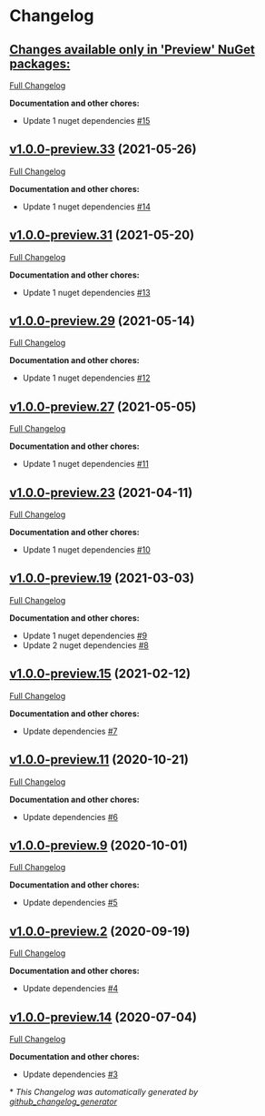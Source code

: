 # Changelog

## [**Changes available only in 'Preview' NuGet packages:**](https://github.com/nanoframework/nanoFramework.M5Stack/tree/HEAD)

[Full Changelog](https://github.com/nanoframework/nanoFramework.M5Stack/compare/v1.0.0-preview.33...HEAD)

**Documentation and other chores:**

- Update 1 nuget dependencies [\#15](https://github.com/nanoframework/nanoFramework.M5Stack/pull/15)

## [v1.0.0-preview.33](https://github.com/nanoframework/nanoFramework.M5Stack/tree/v1.0.0-preview.33) (2021-05-26)

[Full Changelog](https://github.com/nanoframework/nanoFramework.M5Stack/compare/v1.0.0-preview.31...v1.0.0-preview.33)

**Documentation and other chores:**

- Update 1 nuget dependencies [\#14](https://github.com/nanoframework/nanoFramework.M5Stack/pull/14)

## [v1.0.0-preview.31](https://github.com/nanoframework/nanoFramework.M5Stack/tree/v1.0.0-preview.31) (2021-05-20)

[Full Changelog](https://github.com/nanoframework/nanoFramework.M5Stack/compare/v1.0.0-preview.29...v1.0.0-preview.31)

**Documentation and other chores:**

- Update 1 nuget dependencies [\#13](https://github.com/nanoframework/nanoFramework.M5Stack/pull/13)

## [v1.0.0-preview.29](https://github.com/nanoframework/nanoFramework.M5Stack/tree/v1.0.0-preview.29) (2021-05-14)

[Full Changelog](https://github.com/nanoframework/nanoFramework.M5Stack/compare/v1.0.0-preview.27...v1.0.0-preview.29)

**Documentation and other chores:**

- Update 1 nuget dependencies [\#12](https://github.com/nanoframework/nanoFramework.M5Stack/pull/12)

## [v1.0.0-preview.27](https://github.com/nanoframework/nanoFramework.M5Stack/tree/v1.0.0-preview.27) (2021-05-05)

[Full Changelog](https://github.com/nanoframework/nanoFramework.M5Stack/compare/v1.0.0-preview.23...v1.0.0-preview.27)

**Documentation and other chores:**

- Update 1 nuget dependencies [\#11](https://github.com/nanoframework/nanoFramework.M5Stack/pull/11)

## [v1.0.0-preview.23](https://github.com/nanoframework/nanoFramework.M5Stack/tree/v1.0.0-preview.23) (2021-04-11)

[Full Changelog](https://github.com/nanoframework/nanoFramework.M5Stack/compare/v1.0.0-preview.19...v1.0.0-preview.23)

**Documentation and other chores:**

- Update 1 nuget dependencies [\#10](https://github.com/nanoframework/nanoFramework.M5Stack/pull/10)

## [v1.0.0-preview.19](https://github.com/nanoframework/nanoFramework.M5Stack/tree/v1.0.0-preview.19) (2021-03-03)

[Full Changelog](https://github.com/nanoframework/nanoFramework.M5Stack/compare/v1.0.0-preview.15...v1.0.0-preview.19)

**Documentation and other chores:**

- Update 1 nuget dependencies [\#9](https://github.com/nanoframework/nanoFramework.M5Stack/pull/9)
- Update 2 nuget dependencies [\#8](https://github.com/nanoframework/nanoFramework.M5Stack/pull/8)

## [v1.0.0-preview.15](https://github.com/nanoframework/nanoFramework.M5Stack/tree/v1.0.0-preview.15) (2021-02-12)

[Full Changelog](https://github.com/nanoframework/nanoFramework.M5Stack/compare/v1.0.0-preview.11...v1.0.0-preview.15)

**Documentation and other chores:**

- Update dependencies [\#7](https://github.com/nanoframework/nanoFramework.M5Stack/pull/7)

## [v1.0.0-preview.11](https://github.com/nanoframework/nanoFramework.M5Stack/tree/v1.0.0-preview.11) (2020-10-21)

[Full Changelog](https://github.com/nanoframework/nanoFramework.M5Stack/compare/v1.0.0-preview.9...v1.0.0-preview.11)

**Documentation and other chores:**

- Update dependencies [\#6](https://github.com/nanoframework/nanoFramework.M5Stack/pull/6)

## [v1.0.0-preview.9](https://github.com/nanoframework/nanoFramework.M5Stack/tree/v1.0.0-preview.9) (2020-10-01)

[Full Changelog](https://github.com/nanoframework/nanoFramework.M5Stack/compare/v1.0.0-preview.2...v1.0.0-preview.9)

**Documentation and other chores:**

- Update dependencies [\#5](https://github.com/nanoframework/nanoFramework.M5Stack/pull/5)

## [v1.0.0-preview.2](https://github.com/nanoframework/nanoFramework.M5Stack/tree/v1.0.0-preview.2) (2020-09-19)

[Full Changelog](https://github.com/nanoframework/nanoFramework.M5Stack/compare/v1.0.0-preview.14...v1.0.0-preview.2)

**Documentation and other chores:**

- Update dependencies [\#4](https://github.com/nanoframework/nanoFramework.M5Stack/pull/4)

## [v1.0.0-preview.14](https://github.com/nanoframework/nanoFramework.M5Stack/tree/v1.0.0-preview.14) (2020-07-04)

[Full Changelog](https://github.com/nanoframework/nanoFramework.M5Stack/compare/94b85bc7ac8353d293055b1b2d9ce6d930f5bc52...v1.0.0-preview.14)

**Documentation and other chores:**

- Update dependencies [\#3](https://github.com/nanoframework/nanoFramework.M5Stack/pull/3)



\* *This Changelog was automatically generated by [github_changelog_generator](https://github.com/github-changelog-generator/github-changelog-generator)*

